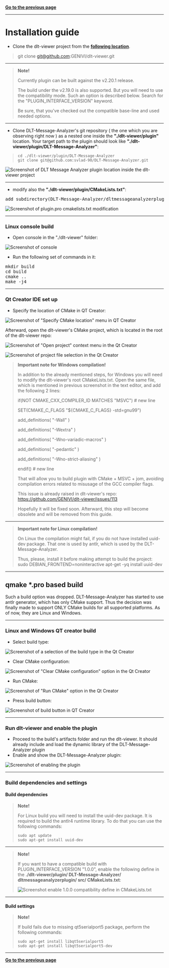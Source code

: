 [**Go to the previous page**](../../README.md)

----

# Installation guide

- Clone the dlt-viewer project from the **[following location]( https://github.com/GENIVI/dlt-viewer )**.

> git clone git@github.com:GENIVI/dlt-viewer.git

----

> **Note!**
> 
> Currently plugin can be built against the v2.20.1 release.
>
> The build under the v2.19.0 is also supported. But you will need to use the compatibility mode. Such an option is described below. Search for the "PLUGIN_INTERFACE_VERSION" keyword.
>
> Be sure, that you've checked out the compatible base-line and used needed options. 

----

- Clone DLT-Message-Analyzer's git repository ( the one which you are observing right now ) as a nested one inside the **"./dlt-viewer/plugin"** location.
Your target path to the plugin should look like **"./dlt-viewer/plugin/DLT-Message-Analyzer"**:

>```
> cd ./dlt-viewer/plugin/DLT-Message-Analyzer
> git clone git@github.com:svlad-90/DLT-Message-Analyzer.git
> ```

![Screenshot of DLT Message Analyzer plugin location inside the dlt-viewer project](./installation_guide_plugin_location.png)

----

- modify also the **"./dlt-viewer/plugin/CMakeLists.txt"**:

<pre>add_subdirectory(DLT-Message-Analyzer/dltmessageanalyzerplugin/src)</pre>

![Screenshot of plugin.pro cmakelists.txt modification](./installation_guide_cmakelists_modification.png)

----

### Linux console build

- Open console in the "./dlt-viewer" folder:

![Screenshot of console](./installation_guide_console.png)

- Run the following set of commands in it:

<pre>mkdir build
cd build
cmake ..
make -j4
</pre>

----

### Qt Creator IDE set up

- Specify the location of CMake in QT Creator:

![Screenshot of "Specify CMake location" menu in QT Creator](./installation_guide_cmake_location.png)

Afterward, open the dlt-viewer's CMake project, which is located in the root of the dlt-viewer repo:

![Screenshot of "Open project" context menu in the Qt Creator](./installation_guide_open_project_menu.png)

![Screenshot of project file selection in the Qt Creator](./installation_guide_select_project.png)

> **Important note for Windows compilation!**
>
> In addition to the already mentioned steps, for Windows you will need to modify the dlt-viewer's root CMakeLists.txt.
> Open the same file, which is mentioned in previous screenshot in the text editor, and add the following 2 lines:
> 
> if(NOT CMAKE_CXX_COMPILER_ID MATCHES "MSVC") # new line
>
> SET(CMAKE_C_FLAGS  "${CMAKE_C_FLAGS} -std=gnu99")
>
> add_definitions( "-Wall" )
>
> add_definitions( "-Wextra" )
>
> add_definitions( "-Wno-variadic-macros" )
>
> add_definitions( "-pedantic" )
>
> add_definitions( "-Wno-strict-aliasing" )
>
> endif()                                      # new line
>
> That will allow you to build plugin with CMake + MSVC + jom, avoiding compilation errors related to misusage of the GCC compiler flags.
>
> This issue is already raised in dlt-viewer's repo:
> https://github.com/GENIVI/dlt-viewer/issues/113
>
> Hopefully it will be fixed soon. Afterward, this step will become obsolete and will be removed from this guide.

----

> **Important note for Linux compilation!**
>
> On Linux the compilation might fail, if you do not have installed uuid-dev package.
> That one is used by antlr, which is used by the DLT-Message-Analyzer.
> 
> Thus, please, install it before making attempt to build the project:
> sudo DEBIAN_FRONTEND=noninteractive apt-get -yq install uuid-dev

----

## qmake *.pro based build

Such a build option was dropped.
DLT-Message-Analyzer has started to use antlr generator, which has only CMake support.
Thus the decision was finally made to support ONLY CMake builds for all supported platforms.
As of now, they are Linux and Windows.

----

### Linux and Windows QT creator build

- Select build type:

![Screenshot of a selection of the build type in the Qt Creator](./installation_guide_select_build_type.png)

- Clear CMake configuration:

![Screenshot of "Clear CMake configuration" option in the Qt Creator](./installation_guide_clear_cmake_configuration.png)

- Run CMake:

![Screenshot of "Run CMake" option in the Qt Creator](./installation_guide_run_cmake.png)

- Press build button:

![Screenshot of build button in QT Creator](./installation_guide_build.png)

----

### Run dlt-viewer and enable the plugin

- Proceed to the build's artifacts folder and run the dlt-viewer. It should already include and load the dynamic library of the DLT-Message-Analyzer plugin
- Enable and show the DLT-Message-Analyzer plugin:

![Screenshot of enabling the plugin](./installation_guide_enable_plugin.png)

----

### Build dependencies and settings

#### Build dependencies

> **Note!** 
> 
> For Linux build you will need to install the uuid-dev package. 
> It is required to build the antlr4 runtime library.
> To do that you can use the following commands:
>
> ```
> sudo apt update
> sudo apt-get install uuid-dev
> ```
>

----

> **Note!** 
> 
> If you want to have a compatible build with PLUGIN_INTERFACE_VERSION "1.0.0", enable the following define in the 
> **./dlt-viewer/plugin/ DLT-Message-Analyzer/ dltmessageanalyzerplugin/ src/ CMakeLists.txt**:
> 
> ![Screenshot enable 1.0.0 compatibility define in CMakeLists.txt](./installation_guide_enable_define_cmake.png)

----

#### Build settings

> **Note!** 
> 
> If build fails due to missing qt5serialport5 package, perform the following commands:
>```
> sudo apt-get install libqt5serialport5
> sudo apt-get install libqt5serialport5-dev
>```
>

----

[**Go to the previous page**](../../README.md)